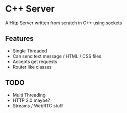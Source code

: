 # C++ Server 

A Http Server written from scratch in C++ using sockets

## Features
- Single Threaded 
- Can send text message / HTML / CSS  files
- Accepts get requests
- Router like classes


## TODO
- Multi Threading
- HTTP 2.0 maybe?
- Streams / WebRTC stuff